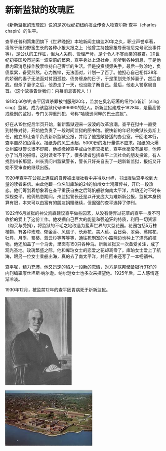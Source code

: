 # 新新监狱的玫瑰匠

《新新监狱的玫瑰匠》说的是20世纪初纽约报业传奇人物查尔斯·查平（charles chapin）的生平。

查平任普利策集团旗下《世界晚报》本地新闻主编达20年之久，职业声誉卓著，凌驾于纽约野蛮生长的各种小报大报之上（他曾主持独家报导泰坦尼克号沉没事件等），是公认的工作狂，但为人尖刻、管理严苛，是个令人不寒而栗的暴君。20世纪初美国股市迎来一波空前的繁荣，查平身处上流社会，能听到各种消息，于是他靠内幕消息操作股票维持自己奢华的生活。但是投资频频失手，最后一败涂地，负债累累，备受煎熬，心力憔悴，无法面对，计划一了百了。他担心自己相伴38年的娇弱的妻子无法面对贫困孤独、债务缠身的日子，于是策划先杀掉妻子，然后自戕。但杀了妻子之后，他游走了一天，也没能了断自己。最后，他走入警察局自首。（这个故事告诉我们：内幕消息害死人！）

1918年60岁的查平因谋杀罪被判服刑20年，监禁在臭名昭著的纽约市新新（sing sing）监狱，成为该监狱代号696690的犯人。新新监狱建成于1828年，是最高警戒级别的监狱，专门关押重刑犯，号称“哈德逊河畔的巴士底狱”。

好在从19世纪后半页开始，新新监狱迎来一波波的改革浪潮。查平在狱中一直受到特殊对待，开始他负责了一段时间监狱的图书馆。很快新的年轻的典狱长劳斯上任，他立即让查平负责新新监狱公报，并给了他宽敞舒适的办公室。干回老本行，查平自然如鱼得水。报纸办的风生水起，5000份的发行量供不应求。报纸的火爆让州监狱警长很不舒服，他或撤掉查平或由他审查报纸，查平丝毫没有屈服，他停办了当月的报纸，这时读者不干了，很多读者包括查平上流社会的朋友投诉，有人找到州长那里，州长责问州监狱警长，警长只好亲自去了一趟新新监狱，报纸又开始不受审查的继续出版。

1920年查平在公报上连载的自传被出版社看中并得以付梓，书出版后查平收到大量的读者来信。由此他跟一位名叫库珀的24的加州女士鸿雁传书，开启一段热恋。他们筹划着想象着在查平重获自由之后驾帆船驶向南太平洋，库珀还时不时来探视查平。他俩热恋期间，州监狱警长还是以开支庞大为难新新公报，监狱本身预算有限，本来可以由富有的朋友捐赠继续，但倔强的查平选择了停刊。

1922年6月监狱的神父凯森建议查平做些园艺，从没有侍弄过花草的查平一发不可收拾的爱上了这份工作。他发掘自己巨大的能量和强迫狂的特质，利用一切资源（购买与受捐），将监狱的不毛之地改造为蜚声世界的大型花园。花园包括5万株植物，有各种玫瑰、郁金香、风信子、长寿花、美人蕉、百日菊、翠菊、鸢尾花、牡丹、月季、蜀葵、蓝云杉等等等等，通往死刑室的小路两边也种上了漂亮的植物。他还加盖了一个鸟舍，里面有150只各种鸟。新新监狱又一次备受关注，成了观光圣地。玫瑰繁盛之际，他和库珀女士的恋爱之花却凋零了。库珀女士爱上了航海，跟另一位女士乘船出海，真的去了南太平洋，并且回来还写了一本畅销书。

查平呢，精力充沛，他又迅速的陷入一段新的恋情，对方是联邦储备银行31岁的内刊编辑康丝坦斯·纳尔逊。纳尔逊女士也多次来探望他。1925年后，二人感情逐渐冷淡。

1930年12月，被监禁12年的查平因胃病死于新新监狱。

![p4.6.1](./images/4.6.1.jpg)

![p4.6.2](./images/4.6.2.jpg)
